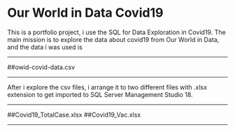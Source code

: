 # Our World in Data Covid19
This is a portfolio project, i use the SQL for Data Exploration in Covid19.
The main mission is to explore the data about covid19 from Our World in Data, and the data i was used is

---

##owid-covid-data.csv

---

After i explore the csv files, i arrange it to two different files with .xlsx extension to get imported to SQL Server Management Studio 18.

---

##Covid19_TotalCase.xlsx
##Covid19_Vac.xlsx

---
